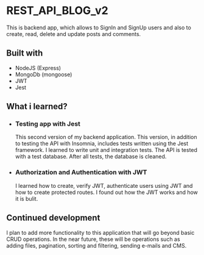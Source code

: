 # REST_API_BLOG_v2

This is backend app, which allows to SignIn and SignUp users and also to create, read, delete and update posts and comments.

## Built with

- NodeJS (Express)
- MongoDb (mongoose)
- JWT
- Jest

## What i learned?

- ### Testing app with Jest

  This second version of my backend application. This version, in addition to testing the API with Insomnia, includes tests written using the Jest framework.
  I learned to write unit and integration tests. The API is tested with a test database. After all tests, the database is cleaned.

- ### Authorization and Authentication with JWT

  I learned how to create, verify JWT, authenticate users using JWT and how to create protected routes.
  I found out how the JWT works and how it is bulit.

## Continued development

I plan to add more functionality to this application that will go beyond basic CRUD operations. In the near future, these will be operations such as adding files, pagination, sorting and filtering, sending e-mails and CMS.
